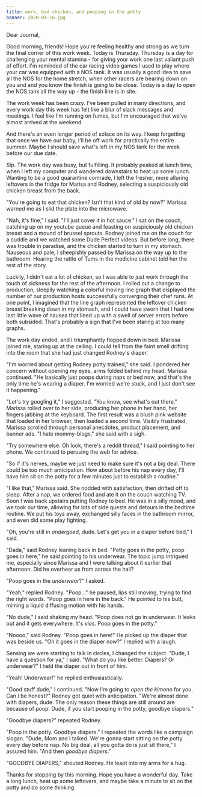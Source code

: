 ```yaml
---
title: work, bad chicken, and pooping in the potty
banner: 2020-04-16.jpg
---
```


Dear Journal,

Good morning, friends!  Hope you're feeling healthy and strong as we
turn the final corner of this work week.  Today is Thursday.  Thursday
is a day for challenging your mental stamina - for giving your work
one last valiant push of effort.  I'm reminded of the car racing video
games I used to play where your car was equipped with a NOS tank.  It
was usually a good idea to save all the NOS for the home stretch, when
other racers are bearing down on you and and you know the finish is
going to be close.  Today is a day to open the NOS tank all the way
up - the finish line is in site.

The work week has been crazy.  I've been pulled in many directions,
and every work day this week has felt like a blur of slack messages
and meetings.  I feel like I'm running on fumes, but I'm encouraged
that we've almost arrived at the weekend.

And there's an even longer period of solace on its way.  I keep
forgetting that once we have our baby, I'll be off work for
practically the entire summer.  Maybe I should save what's left in my
NOS tank for the week before our due date.

_Sip_.  The work day was busy, but fulfilling.  It probably peaked at
lunch time, when I left my computer and wandered downstairs to heat up
some lunch.  Wanting to be a good quarantine comrade, I left the
fresher, more alluring leftovers in the fridge for Marisa and Rodney,
selecting a suspiciously old chicken breast from the back.

"You're going to eat that chicken?  Isn't that kind of old by now?"
Marissa warned me as I slid the plate into the microwave.

"Nah, it's fine," I said.  "I'll just cover it in hot sauce."  I sat
on the couch, catching up on my youtube queue and feasting on
suspiciously old chicken breast and a mound of brussel sprouts.
Rodney joined me on the couch for a cuddle and we watched some Dude
Perfect videos.  But before long, there was trouble in paradise, and
the chicken started to turn in my stomach.  Nauseous and pale, I
sheepishly passed by Marissa on the way up to the bathroom.  Hearing
the rattle of Tums in the medicine cabinet told her the rest of the
story.

Luckily, I didn't eat a lot of chicken, so I was able to just work
through the touch of sickness for the rest of the afternoon.  I rolled
out a change to production, sleepily watching a colorful moving line
graph that displayed the number of our production hosts successfully
converging their chef runs.  At one point, I imagined that the line
graph represented the leftover chicken breast breaking down in my
stomach, and I could have sworn that I had one last little wave of
nausea that lined up with a swell of server errors before both
subsided.  That's probably a sign that I've been staring at too many
graphs.

The work day ended, and I triumphantly flopped down in bed.  Marissa
joined me, staring up at the ceiling.  I could tell from the faint
smell drifting into the room that she had just changed Rodney's
diaper.

"I'm worried about getting Rodney potty trained," she said.  I
pondered her concern without opening my eyes, arms folded behind my
head.  Marissa continued.  "He basically just poops during naps or bed
now, and that's the only time he's wearing a diaper.  I'm worried
we're stuck, and I just don't see it happening."

"Let's try googling it," I suggested.  "You know, see what's out
there."  Marissa rolled over to her side, producing her phone in her
hand, her fingers jabbing at the keyboard.  The first result was a
blush pink website that loaded in her browser, then loaded a second
time.  Visibly frustrated, Marissa scrolled through personal
anecdotes, product placement, and banner ads.  "I hate mommy-blogs,"
she said with a sigh.

"Try somewhere else.  Oh look, there's a reddit thread," I said
pointing to her phone.  We continued to perusing the web for advice.

"So if it's nerves, maybe we just need to make sure it's not a big
deal.  There could be too much anticipation.  How about before his nap
every day, I'll have him sit on the potty for a few minutes just to
establish a routine."

"I like that," Marissa said.  She nodded with satisfaction, then
drifted off to sleep.  After a nap, we ordered food and ate it on the
couch watching TV.  Soon I was back upstairs putting Rodney to bed.
He was in a silly mood, and we took our time, allowing for lots of
side quests and detours in the bedtime routine.  We put his toys away,
exchanged silly faces in the bathroom mirror, and even did some play
fighting.

"Oh, you're still in _ondergoed_, dude.  Let's get you in a diaper
before bed," I said.

"Dada," said Rodney leaning back in bed.  "Potty goes in the potty,
poop goes in here," he said pointing to his underwear.  The topic jump
intrigued me, especially since Marissa and I were talking about it
earlier that afternoon.  Did he overhear us from across the hall?

"Poop goes in the _underwear_?" I asked.

"Yeah," replied Rodney.  "Poop..." he paused, lips still moving,
trying to find the right words.  "Poop goes in here in the back."  He
pointed to his butt, miming a liquid diffusing motion with his hands.

"No dude," I said shaking my head.  "Poop does not go in underwear.
It leaks out and it gets everywhere.  It's _vies_.  Poop goes in the
potty."

"Noooo," said Rodney.  "Poop goes in here!"  He picked up the diaper
that was beside us.  "Oh it goes in the diaper now?" I replied with a
laugh.

Sensing we were starting to talk in circles, I changed the subject.
"Dude, I have a question for ya," I said.  "What do you like better.
Diapers?  Or underwear?"  I held the diaper out in front of him.

"Yeah!  Underwear!" he replied enthusiastically.

"Good stuff dude," I continued.  "Now I'm going to _open the kimono_
for you.  Can I be honest?"  Rodney got quiet with anticipation.
"We're almost done with diapers, dude.  The only reason these things
are still around are because of poop.  Dude, if you start pooping in
the potty, goodbye diapers."

"Goodbye diapers?" repeated Rodney.

"Poop in the potty.  Goodbye diapers."  I repeated the words like a
campaign slogan.  "Dude, Mom and I talked.  We're gonna start sitting
on the potty every day before nap.  No big deal, all you gotta do is
just sit there," I assured him.  "And then _goodbye diapers_."

"GOODBYE DIAPERS," shouted Rodney.  He leapt into my arms for a hug.

Thanks for stopping by this morning.  Hope you have a wonderful
day. Take a long lunch, heat up some leftovers, and maybe take a
minute to sit on the potty and do some thinking.
